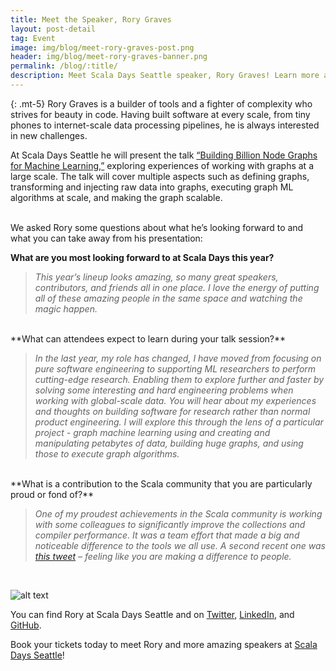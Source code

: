 ```yaml
---
title: Meet the Speaker, Rory Graves
layout: post-detail
tag: Event
image: img/blog/meet-rory-graves-post.png
header: img/blog/meet-rory-graves-banner.png
permalink: /blog/:title/
description: Meet Scala Days Seattle speaker, Rory Graves! Learn more about this speaker before meeting him/her/them in Seattle this June.
---
```

{: .mt-5}
Rory Graves is a builder of tools and a fighter of complexity who strives for beauty in code. Having built software at every scale, from tiny phones to internet-scale data processing pipelines, he is always interested in new challenges.

At Scala Days Seattle he will present the talk [“Building Billion Node Graphs for Machine Learning,”]( https://scaladays.org/seattle-2023/building-billion-node-graphs-for-machine-learning) exploring experiences of working with graphs at a large scale. The talk will cover multiple aspects such as defining graphs, transforming and injecting raw data into graphs, executing graph ML algorithms at scale, and making the graph scalable.

<br>
We asked Rory some questions about what he’s looking forward to and what you can take away from his presentation: <br>

**What are you most looking forward to at Scala Days this year?** <br>

> *This year’s lineup looks amazing, so many great speakers, contributors, and friends all in one place.   I love the energy of putting all of these amazing people in the same space and watching the magic happen.*

<br>
**What can attendees expect to learn during your talk session?** <br>

> *In the last year, my role has changed, I have moved from focusing on pure software engineering to supporting ML researchers to perform cutting-edge research.   Enabling them to explore further and faster by solving some interesting and hard engineering problems when working with global-scale data.    You will hear about my experiences and thoughts on building software for research rather than normal product engineering.  I will explore this through the lens of a particular project - graph machine learning using and creating and manipulating petabytes of data, building huge graphs, and using those to execute graph algorithms.*

<br>
**What is a contribution to the Scala community that you are particularly proud or fond of?** <br>

> *One of my proudest achievements in the Scala community is working with some colleagues to significantly improve the collections and compiler performance.  It was a team effort that made a big and noticeable difference to the tools we all use.  A second recent one was [this tweet](https://twitter.com/diesalbla/status/1618360576610308097) – feeling like you are making a difference to people.*
<br>

![alt text](/img/assets/seattle/talks/SpeakerCard-RoryGraves-1920x1080.png)

You can find Rory at Scala Days Seattle and on [Twitter](https://twitter.com/a_dev_musing), [LinkedIn](https://twitter.com/a_dev_musing), and [GitHub](https://github.com/rorygraves). <br>


Book your tickets today to meet Rory and more amazing speakers at [Scala Days Seattle](https://scaladays.org/seattle-2023/)!
